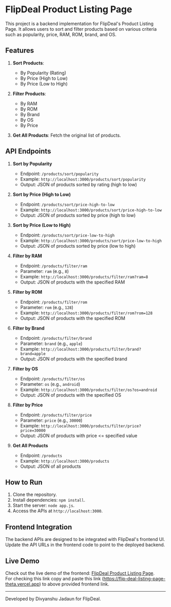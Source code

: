 # FlipDeal Product Listing Page

This project is a backend implementation for FlipDeal's Product Listing Page. It allows users to sort and filter products based on various criteria such as popularity, price, RAM, ROM, brand, and OS.

## Features

1. **Sort Products**:
   - By Popularity (Rating)
   - By Price (High to Low)
   - By Price (Low to High)

2. **Filter Products**:
   - By RAM
   - By ROM
   - By Brand
   - By OS
   - By Price

3. **Get All Products**: Fetch the original list of products.

## API Endpoints

1. **Sort by Popularity**
   - Endpoint: `/products/sort/popularity`
   - Example: `http://localhost:3000/products/sort/popularity`
   - Output: JSON of products sorted by rating (high to low)

2. **Sort by Price (High to Low)**
   - Endpoint: `/products/sort/price-high-to-low`
   - Example: `http://localhost:3000/products/sort/price-high-to-low`
   - Output: JSON of products sorted by price (high to low)

3. **Sort by Price (Low to High)**
   - Endpoint: `/products/sort/price-low-to-high`
   - Example: `http://localhost:3000/products/sort/price-low-to-high`
   - Output: JSON of products sorted by price (low to high)

4. **Filter by RAM**
   - Endpoint: `/products/filter/ram`
   - Parameter: `ram` (e.g., `8`)
   - Example: `http://localhost:3000/products/filter/ram?ram=8`
   - Output: JSON of products with the specified RAM

5. **Filter by ROM**
   - Endpoint: `/products/filter/rom`
   - Parameter: `rom` (e.g., `128`)
   - Example: `http://localhost:3000/products/filter/rom?rom=128`
   - Output: JSON of products with the specified ROM

6. **Filter by Brand**
   - Endpoint: `/products/filter/brand`
   - Parameter: `brand` (e.g., `apple`)
   - Example: `http://localhost:3000/products/filter/brand?brand=apple`
   - Output: JSON of products with the specified brand

7. **Filter by OS**
   - Endpoint: `/products/filter/os`
   - Parameter: `os` (e.g., `android`)
   - Example: `http://localhost:3000/products/filter/os?os=android`
   - Output: JSON of products with the specified OS

8. **Filter by Price**
   - Endpoint: `/products/filter/price`
   - Parameter: `price` (e.g., `30000`)
   - Example: `http://localhost:3000/products/filter/price?price=30000`
   - Output: JSON of products with price <= specified value

9. **Get All Products**
   - Endpoint: `/products`
   - Example: `http://localhost:3000/products`
   - Output: JSON of all products

## How to Run

1. Clone the repository.
2. Install dependencies: `npm install`.
3. Start the server: `node app.js`.
4. Access the APIs at `http://localhost:3000`.

## Frontend Integration

The backend APIs are designed to be integrated with FlipDeal's frontend UI. Update the API URLs in the frontend code to point to the deployed backend.

## Live Demo

Check out the live demo of the frontend: [FlipDeal Product Listing Page](https://bd2-listing-page.vercel.app/). <br/>
For checking this link copy and paste this link (https://flip-deal-listing-page-theta.vercel.app) to above provided frontend link.

---

Developed by Divyanshu Jadaun for FlipDeal.
